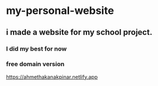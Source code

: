 # my-personal-website
<h2>i made a website  for my school project.</h2>
<h3>I did my best for now</h3>
<h3>free domain version</h3>
<a href="https://ahmethakanakpinar.netlify.app/">https://ahmethakanakpinar.netlify.app</a>
